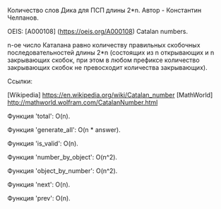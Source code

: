 Количество слов Дика для ПСП длины 2*n.
Автор - Константин Челпанов.

OEIS: [A000108] (https://oeis.org/A000108) Catalan numbers.

n-ое число Каталана равно количеству правильных скобочных последовательностей длины 2*n (состоящих из n открывающих и n закрывающих скобок,
при этом в любом префиксе количество закрывающих скобок не превосходит количества закрывающих).

Ссылки:

[Wikipedia] https://en.wikipedia.org/wiki/Catalan_number
[MathWorld] http://mathworld.wolfram.com/CatalanNumber.html

Функция 'total': O(n).

Функция 'generate_all': O(n * answer).

Функция 'is_valid': O(n).

Функция 'number_by_object': O(n^2).

Функция 'object_by_number': O(n^2).

Функция 'next': O(n).

Функция 'prev': O(n).


